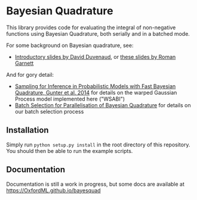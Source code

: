 # Bayesian Quadrature

This library provides code for evaluating the integral of non-negative functions using Bayesian Quadrature, both serially and in a batched mode.

For some background on Bayesian quadrature, see:

- [Introductory slides by David Duvenaud](https://www.cs.toronto.edu/~duvenaud/talks/intro_bq.pdf), or [these slides by Roman Garnett](http://probabilistic-numerics.org/assets/pdf/nips2015_probint/roman_talk.pdf)

And for gory detail:

- [Sampling for Inference in Probabilistic Models with Fast Bayesian Quadrature, Gunter et al. 2014](https://papers.nips.cc/paper/5483-sampling-for-inference-in-probabilistic-models-with-fast-bayesian-quadrature.pdf) for details on the warped Gaussian Process model implemented here ("WSABI")
- [Batch Selection for Parallelisation of Bayesian Quadrature](https://arxiv.org/abs/1812.01553) for details on our batch selection process

## Installation

Simply run `python setup.py install` in the root directory of this repository. You should then be able to run the example scripts.

## Documentation

Documentation is still a work in progress, but some docs are available at https://OxfordML.github.io/bayesquad

